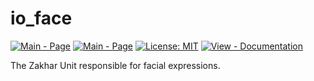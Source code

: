 # io_face

[![Main - Page](https://img.shields.io/badge/Project-Zakhar%20the%20Robot-yellow)](https://zakhar-the-robot.github.io/doc/ "See the Project Main Page") [![Main - Page](https://img.shields.io/badge/Sources-Zakhar%20the%20Robot-blue)](https://github.com/Zakhar-the-Robot "See Project Sources on Github")
[![License: MIT](https://img.shields.io/badge/License-MIT-yellow.svg)](https://opensource.org/licenses/MIT) [![View - Documentation](https://img.shields.io/badge/Documentation-io_face-orange)](doc/_index.md "Go to the Documentation")

The Zakhar Unit responsible for facial expressions.
